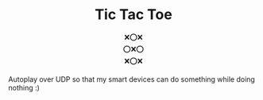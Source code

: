 <span align="center">

 # Tic Tac Toe 
❌⭕❌  
⭕❌⭕  
❌⭕❌

</span>
  
  
Autoplay over UDP so that my smart devices can do something while doing nothing :)
  
